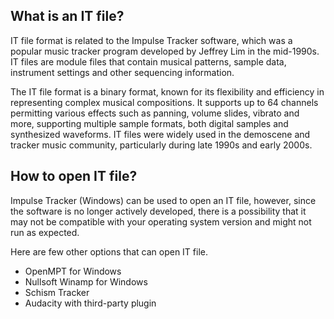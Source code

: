 ## What is an IT file?

IT file format is related to the Impulse Tracker software, which was a popular music tracker program developed by Jeffrey Lim in the mid-1990s. IT files are module files that contain musical patterns, sample data, instrument settings and other sequencing information.

The IT file format is a binary format, known for its flexibility and efficiency in representing complex musical compositions. It supports up to 64 channels permitting various effects such as panning, volume slides, vibrato and more, supporting multiple sample formats, both digital samples and synthesized waveforms. IT files were widely used in the demoscene and tracker music community, particularly during late 1990s and early 2000s. 

## How to open IT file?

Impulse Tracker (Windows) can be used to open an IT file, however, since the software is no longer actively developed, there is a possibility that it may not be compatible with your operating system version and might not run as expected.

Here are few other options that can open IT file.

 - OpenMPT for Windows
 - Nullsoft Winamp for Windows
 - Schism Tracker
 - Audacity with third-party plugin







